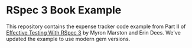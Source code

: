 # RSpec 3 Book Example

This repository contains the expense tracker code example from Part II of
[Effective Testing With RSpec 3](https://pragprog.com/titles/rspec3) by Myron
Marston and Erin Dees. We've updated the example to use modern gem versions.
